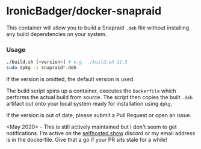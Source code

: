 # IronicBadger/docker-snapraid

This container will allow you to build a Snapraid `.deb` file without installing any build dependencies on your system.

### Usage

```sh
./build.sh [<version>] # e.g. ./build.sh 11.5
sudo dpkg -i snapraid*.deb
```

If the version is omitted, the default version is used.

The build script spins up a container, executes the `Dockerfile` which performs the actual build from source. The script then copies the built `.deb` artifact out onto your local system ready for installation using `dpkg`.

If the version is out of date, please submit a Pull Request or open an issue.

<May 2020> - This is still actively maintained but I don't seem to get notifications. I'm active on the [selfhosted.show](https://selfhosted.show/discord) discord or my email address is in the dockerfile. Give that a go if your PR sits stale for a while!
